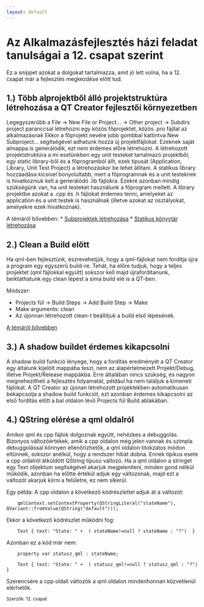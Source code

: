 ```yaml
---
layout: default
---
```


# Az Alkalmazásfejlesztés házi feladat tanulságai a 12. csapat szerint

Ez a snippet azokat a dolgokat tartalmazza, amit jó lett volna, ha a 12. csapat már a fejlesztés megkezdése előtt tud.

## 1.) Több alprojektből álló projektstruktúra létrehozása a QT Creator fejlesztői környezetben

Legegyszerűbb a File -> New File or Project... -> Other project -> Subdirs project paranccsal létrehozni egy közös főprojektet, közös .pro fájllal az alkalmazásnak
Ekkor a főprojekt nevére jobb gombbal kattintva New Subproject... segítségével adhatunk hozzá új projektfájlokat. 
Ezeknek saját almappa is generálódik, ezt nem érdemes előre létrehozni.
A létrehozott projektstruktúra a mi esetünkben egy unit testeket tartalmazó projektből, egy static library-ből és a főprogramból állt, ezek típusát (Application, Library, Unit Test Project) a létrehozáskor be lehet állítani.
A statikus library hozzáadása kicsivel bonyolultabb, mert a főprogramnak és a unit testeknek is hivatkozniuk kell a generálódó .lib fájlokra.
Ezekre azonban mindig szükségünk van, ha unit testeket használunk a főprogram mellett.
A library projektbe azokat a .cpp és .h fájlokat érdemes tenni, amelyeket az application és a unit testek is használnak (illetve azokat az osztályokat, amelyekre ezek hivatkoznak).

A témáról bővebben: 
	* [Subprojektek létrehozása](http://doc.qt.io/qtcreator/creator-project-creating.html#adding-subprojects-to-projects)
	* [Statikus könyvtár létrehozása](https://wiki.qt.io/How_to_create_a_library_with_Qt_and_use_it_in_an_application)

## 2.) Clean a Build előtt

Ha qml-ben fejlesztünk, észrevehetjük, hogy a qml-fájlokat nem fordítja újra a program egy egyszerű build-re.
Tehát, ha előre tudjuk, hogy a teljes projektet (qml fájlokkal együtt) sokszor kell majd újrafordítanunk, beiktathatunk egy clean lépést a sima build elé is a QT-ben.

Módszer: 
* Projects fül -> Build Steps -> Add Build Step -> Make
* Make arguments: clean
* Az újonnan létrehozott clean-t beállítjuk a build első lépésének.

[A témáról bővebben](http://doc.qt.io/qtcreator/creator-build-settings.html)

## 3.) A shadow buildet érdemes kikapcsolni

A shadow build funkció lényege, hogy a fordítás eredményét a QT Creator egy általunk kijelölt mappába teszi, nem az alapértelmezett Projekt/Debug, illetve Projekt/Release mappákba. 
Erre általában nincs szükség, és nagyon megnehezítheti a fejlesztés folyamatát, például ha nem találjuk a kimeneti fájlokat. 
A QT Creator az újonan létrehozott projektekben automatikusan bekapcsolja a shadow build funkciót, ezt azonban érdemes kikapcsolni az első fordítás előtt a bal oldalon lévő Projects fül Build ablakában.

## 4.) QString elérése a qml oldalról

Amikor qml és cpp fájlok dolgoznak együtt, nehézkes a debuggolás. Bizonyos változóértékek, amik a cpp oldalon még jelen vannak és szimpla debuggolással könnyen ellenőrizhetők, a qml oldalon titokzatos módon eltűnnek, sokszor anélkül, hogy a rendszer hibát dobna.
Ennek tipikus esete a cpp oldalról átküldött QString típusú változó. Ha a qml oldalon a stringet egy Text objektum segítségével akarjuk megjeleníteni, minden gond nélkül működik, azonban ha előtte értékül adjuk egy változónak, majd ezt a változót akarjuk kiírni a felületre, ez nem sikerül.

Egy példa:
A cpp oldalon a következő kódrészlettel adjuk át a változót: 
		
		qmlContext.setContextProperty(QStringLiteral("stateName"), QVariant::fromValue(QString("default")));

Ekkor a következő kódrészlet működni fog:
		
		Text { text: "State: " +  ( stateName!=null ? stateName : "?")  }
		
Azonban ez a kód már nem:
	
		property var statusz_qml : stateName;

		Text { text: "State: " +  ( statusz_qml!=null ? statusz_qml : "?")  }
		
Szerencsére a cpp oldali változók a qml oldalon mindenhonnan közvetlenül elérhetők.

<small>Szerzők: 12. csapat </small>
